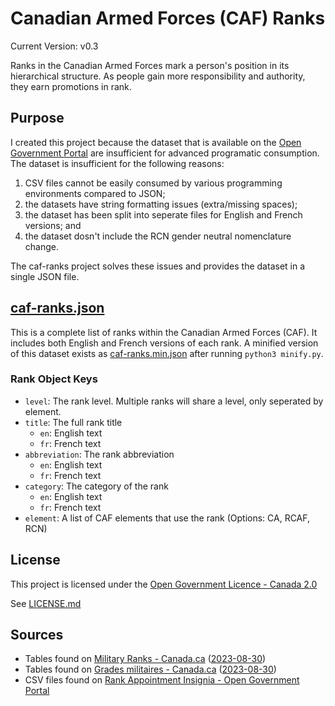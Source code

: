 # Canadian Armed Forces (CAF) Ranks
Current Version: v0.3

Ranks in the Canadian Armed Forces mark a person's position in its hierarchical structure. As people gain more responsibility and authority, they earn promotions in rank.

## Purpose

I created this project because the dataset that is available on the [Open Government Portal](https://open.canada.ca/data/en/dataset/a503f0de-b081-4b8f-ae69-651f8c95d676) are insufficient for advanced programatic consumption. The dataset is insufficient for the following reasons:

1. CSV files cannot be easily consumed by various programming environments compared to JSON;
2. the datasets have string formatting issues (extra/missing spaces);
3. the dataset has been split into seperate files for English and French versions; and
4. the dataset dosn't include the RCN gender neutral nomenclature change.

The caf-ranks project solves these issues and provides the dataset in a single JSON file.

## [caf-ranks.json](caf-ranks.json)
This is a complete list of ranks within the Canadian Armed Forces (CAF). It includes both English and French versions of each rank. A minified version of this dataset exists as [caf-ranks.min.json](caf-ranks.min.json) after running `python3 minify.py`.

### Rank Object Keys
- `level`: The rank level. Multiple ranks will share a level, only seperated by element. 
- `title`: The full rank title
    - `en`: English text
    - `fr`: French text
- `abbreviation`: The rank abbreviation
    - `en`: English text
    - `fr`: French text
- `category`: The category of the rank
    - `en`: English text
    - `fr`: French text
- `element`: A list of CAF elements that use the rank (Options: CA, RCAF, RCN)

## License

This project is licensed under the [Open Government Licence - Canada 2.0](https://open.canada.ca/en/open-government-licence-canada)

See [LICENSE.md](LICENSE.md)

## Sources

- Tables found on [Military Ranks - Canada.ca](https://www.canada.ca/en/services/defence/caf/military-identity-system/rank-appointment-insignia.html) ([2023-08-30](https://web.archive.org/web/20230913233331/https://www.canada.ca/en/services/defence/caf/military-identity-system/rank-appointment-insignia.html))
- Tables found on [Grades militaires - Canada.ca](https://www.canada.ca/fr/services/defense/fac/systeme-identite-militaire/insignes-grade-fonction.html) ([2023-08-30](https://web.archive.org/web/20230930204703/https://www.canada.ca/fr/services/defense/fac/systeme-identite-militaire/insignes-grade-fonction.html))
- CSV files found on [Rank Appointment Insignia - Open Government Portal](https://open.canada.ca/data/en/dataset/a503f0de-b081-4b8f-ae69-651f8c95d676)
